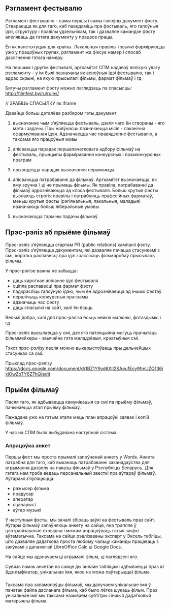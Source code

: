 ﻿## Рэгламент фестывалю

Рэгламент фестывалю - самы першы і самы галоўны дакумент фэсту. Ствараецца як для таго, каб  паведаміць пра фэстываль, яго галоўныя ідэі, структуру і правілы удзельнікам, так і дазваляе камандзе фэсту апеляваць да гэтага дакументу у працэсе працы. 

Ён як канстытуцыя для краіны. Лакальныя правілы і звычкі фарміруюцца ужо у працоўных групах, рэгламент жа фіксуе намер і спосаб дасягнення гэтага намеру. 

На першым і другім фестывалі, аргкамітэт СПМ надаваў вялікую увагу рэгламенту - у ім былі пазначаны як асноўныя ідэі фестывалю, так і адрас скрыні, на якую прысылалі фільмы, фармат фільмаў і гд

Бягучы рэгламент фэсту можно паглядзець па спасылцы:
http://filmfest.by/ru/rules/

// ЗРАБІЦЬ СПАСЫЛКУ як iframe

Давайце больш дэталёва разбяром гэты дакумент

1) вызначэнне чым з’яўляецца фестываль, дзеля чаго ён створаны - яго мэта і задачы. Пры наяўнасць пазначаецца місія - лаканічна сфармуляваная ідэя.
Адзначаецца час правядзенне фестывалю, а таксама яго працоўныя мовы

2) апісваецца парадак першапачатковага адбору фільмаў на фестываль, прынцыпы фарміравання конкурсных і пазаконкурсных праграм

3) прыводзіцца парадак вызначэння пераможцы.

4) апісваюцца патрабаванні да фільмаў. Аргкамітэт вызначаецца, як яму зручна \ ці не прымаць фільмы. 
Як правіла, патрабаванні да фільмаў адрозніваюцца ад класа фестываля. Больш крутыя фэсты вызнаюць строгія правілы і патрабуюць прафесійных фарматаў, меньш крутыя фэсты (рэгіянальныя, лакальныя, маладыя) назначаюць больш ліберальные умовы

5) вызначаюцца тэрміны падачы фільмаў

## Прэс-рэліз аб прыёме фільмаў

Прэс-рэліз з’яўляецца стартам PR (public relations) кампаніі фэсту. Прэс-рэліз з’яўляецца дакументам, які дазваляе пачацца стасункамі з смі, коратка распавесці пра ідэі і заклікаць фільмаробаў прысылаць фільмы.

У прэс-рэлізе важна не забыцца:
- даць кароткае апісанне ідэі фестываля
- сціпла распавесці пра фармат фэсту
- падкрэсліць галоўную ідэю, чым ён адрозніваецца ад іншых фэстаў
- пералічыць конкурсныя праграмы
- адзначыць час фэсту
- даць спасылкі на сайт, калі ён ёсьць

Вельмі добра, калі для прэс-рэліза ёсьць нейкія малюнкі, фотаздымкі і гд

Прэс-рэліз высылаецца у смі, дзе яго патэнцыйна могуць прачытаць фільммейкеры - звычайна гэта маладзёвыя, крэатыўныя смі.

Тэкст прэс-рэлізу пасля можно выкарыстоўваць пры дальнейшых стасунках са смі.

Прыклад прэс-рэлізу
https://docs.google.com/document/d/1BZ1Y9yd6XII2SAeu1Ecy9fmUZQ136ixiOwZbTY6Z7hQ/edit


## Прыём фільмаў

Пасля таго, як адбываецца камунікацыя са смі па прыёму фільмаў, пачынаецца этап прыёму фільмаў.

Пажадана ужо на гэтым этапе мець план апрацоўкі заявак і копій фільмаў. 

У нас на СПМ была выбудавана наступнай сістэма. 

### Апрацоўка анкет

Першы фест мы проста прымалі запоўненай анкету у Words. Анкета патрэбна для таго, каб выканаць патрабаванні заканадаўства для атрымання дазволу на паказы фільмаў у Рэспубліцы Беларусь. Для гэтага нам трэба ведаць персанальный звесткі пра аўтараў фільмаў. Аўтарамі з’яўляцюцца:
- рэжысер фільма
- прадусар
- аператар
- сцэнарыст
- аўтар музыкі

У наступныя фэсты, мы зачалі збіраць заўкі на фестываль праз сайт. Аўтары фільмаў запаўняюць анкету на сайце, яна трапляе ў цэнтралізаванае сховішча і можам апрацоўваць гэтыя заяўкі аўтаматычна. Таксама на сайце рэалізаваны экспарт у Эксель табліцы, што дазваляе дадаткова проста любому чальцу каманды працаваць з заяўкамі з дапамогай LibreOffice Calc ці Google Docs.

На сайце мы адзначаем ці атрымалі фільм, ці паглядзелі яго.

Сувязь паміж анкетай на сайце ды анлайн табліцамі адбываецца праз id (ідэнтыфікатар, унікальнае імя, якое не можа паўтарыцца) фільма.

###
Таксама пра запамопоўцы фільмаў, мы далучаем унікальнае імя ў пачатак файла дасланага фільма, каб было лёгка шукаць фільм. Праз унікальнае імя мы таксама называем субтітры і іншыя дадатковыя матэрыялы фільма.